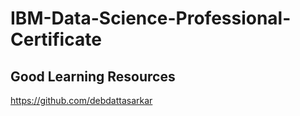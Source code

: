 # IBM-Data-Science-Professional-Certificate

## Good Learning Resources

https://github.com/debdattasarkar